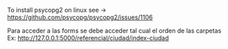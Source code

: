 To install psycopg2 on linux see -> https://github.com/psycopg/psycopg2/issues/1106

Para acceder a las forms se debe acceder tal cual el orden de las carpetas Ex: http://127.0.0.1:5000/referencial/ciudad/index-ciudad